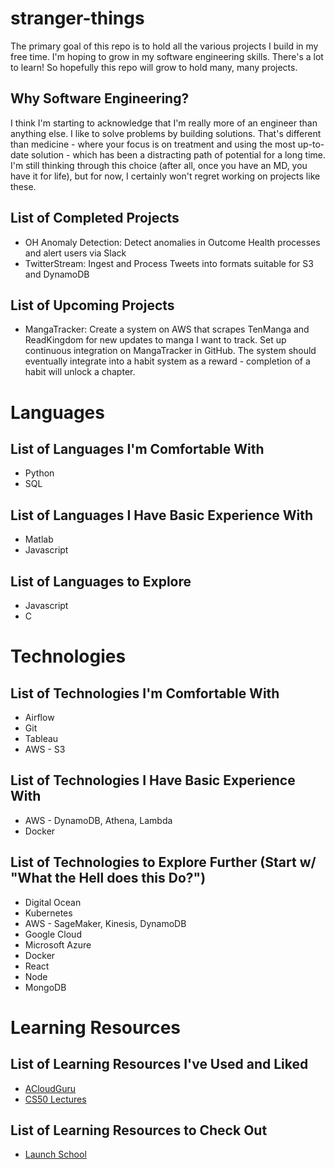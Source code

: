 # stranger-things
The primary goal of this repo is to hold all the various projects I build in my free time. I'm hoping to grow in my software engineering skills. There's a lot to learn! So hopefully this repo will grow to hold many, many projects.

## Why Software Engineering?
I think I'm starting to acknowledge that I'm really more of an engineer than anything else. I like to solve problems by building solutions. That's different than medicine - where your focus is on treatment and using the most up-to-date solution - which has been a distracting path of potential for a long time. I'm still thinking through this choice (after all, once you have an MD, you have it for life), but for now, I certainly won't regret working on projects like these.

## List of Completed Projects
- OH Anomaly Detection: Detect anomalies in Outcome Health processes and alert users via Slack
- TwitterStream: Ingest and Process Tweets into formats suitable for S3 and DynamoDB

## List of Upcoming Projects
- MangaTracker: Create a system on AWS that scrapes TenManga and ReadKingdom for new updates to manga I want to track. Set up continuous integration on MangaTracker in GitHub. The system should eventually integrate into a habit system as a reward - completion of a habit will unlock a chapter.

# Languages

## List of Languages I'm Comfortable With
- Python
- SQL

## List of Languages I Have Basic Experience With
- Matlab
- Javascript

## List of Languages to Explore
- Javascript
- C

# Technologies

## List of Technologies I'm Comfortable With
- Airflow
- Git
- Tableau
- AWS - S3

## List of Technologies I Have Basic Experience With
- AWS - DynamoDB, Athena, Lambda
- Docker

## List of Technologies to Explore Further (Start w/ "What the Hell does this Do?")
- Digital Ocean
- Kubernetes
- AWS - SageMaker, Kinesis, DynamoDB
- Google Cloud
- Microsoft Azure
- Docker
- React
- Node
- MongoDB

# Learning Resources

## List of Learning Resources I've Used and Liked
- [ACloudGuru](https://learn.acloud.guru/dashboard)
- [CS50 Lectures](https://www.youtube.com/playlist?list=PLWKjhJtqVAbmGw5fN5BQlwuug-8bDmabi)

## List of Learning Resources to Check Out
- [Launch School](https://launchschool.com/)
